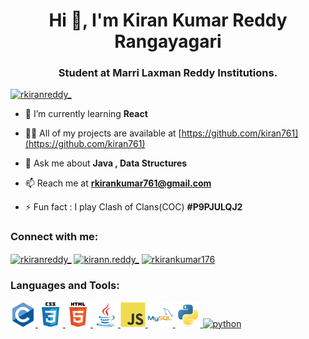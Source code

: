 <h1 align="center">Hi 👋, I'm Kiran Kumar Reddy Rangayagari</h1>
<h3 align="center">Student at Marri Laxman Reddy Institutions.</h3>

<p align="left"> <a href="https://twitter.com/rkiranreddy_" target="blank"><img src="https://img.shields.io/twitter/follow/rkiranreddy_?logo=twitter&style=for-the-badge" alt="rkiranreddy_" /></a> </p>

- 🌱 I’m currently learning **React**

- 👨‍💻 All of my projects are available at [https://github.com/kiran761](https://github.com/kiran761)

- 💬 Ask me about **Java , Data Structures**

- 📫 Reach me at **rkirankumar761@gmail.com**

- ⚡ Fun fact : I play Clash of Clans(COC) **#P9PJULQJ2**

<h3 align="left">Connect with me:</h3>
<p align="left">
<a href="https://twitter.com/rkiranreddy_" target="blank"><img align="center" src="https://raw.githubusercontent.com/rahuldkjain/github-profile-readme-generator/master/src/images/icons/Social/twitter.svg" alt="rkiranreddy_" height="30" width="40" /></a>
<a href="https://instagram.com/kirann.reddy_" target="blank"><img align="center" src="https://raw.githubusercontent.com/rahuldkjain/github-profile-readme-generator/master/src/images/icons/Social/instagram.svg" alt="kirann.reddy_" height="30" width="40" /></a>
<a href="https://www.leetcode.com/rkirankumar176" target="blank"><img align="center" src="https://raw.githubusercontent.com/rahuldkjain/github-profile-readme-generator/master/src/images/icons/Social/leet-code.svg" alt="rkirankumar176" height="30" width="40" /></a>
</p>

<h3 align="left">Languages and Tools:</h3>
<p align="left"> <a href="https://www.cprogramming.com/" target="_blank" rel="noreferrer"> <img src="https://raw.githubusercontent.com/devicons/devicon/master/icons/c/c-original.svg" alt="c" width="40" height="40"/> </a> <a href="https://www.w3schools.com/css/" target="_blank" rel="noreferrer"> <img src="https://raw.githubusercontent.com/devicons/devicon/master/icons/css3/css3-original-wordmark.svg" alt="css3" width="40" height="40"/> </a> <a href="https://www.w3.org/html/" target="_blank" rel="noreferrer"> <img src="https://raw.githubusercontent.com/devicons/devicon/master/icons/html5/html5-original-wordmark.svg" alt="html5" width="40" height="40"/> </a> <a href="https://www.java.com" target="_blank" rel="noreferrer"> <img src="https://raw.githubusercontent.com/devicons/devicon/master/icons/java/java-original.svg" alt="java" width="40" height="40"/> </a> <a href="https://developer.mozilla.org/en-US/docs/Web/JavaScript" target="_blank" rel="noreferrer"> <img src="https://raw.githubusercontent.com/devicons/devicon/master/icons/javascript/javascript-original.svg" alt="javascript" width="40" height="40"/> </a>
  <a href="https://www.mysql.com/" target="_blank" rel="noreferrer"> <img src="https://raw.githubusercontent.com/devicons/devicon/master/icons/mysql/mysql-original-wordmark.svg" alt="mysql" width="40" height="40"/> </a>
  <a href="https://www.python.org" target="_blank" rel="noreferrer"> <img src="https://raw.githubusercontent.com/devicons/devicon/master/icons/python/python-original.svg" alt="python" width="40" height="40"/> </a>
 <a href="https://react.dev/" target="_blank" rel="noreferrer"> <img src="https://raw.githubusercontent.com/devicons/devicon/master/icons/python/react-original.svg" alt="python" width="40" height="40"/> </a>
</p>

